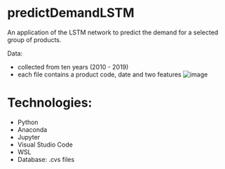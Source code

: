 # predictDemandLSTM
 An application of the LSTM network to predict the demand for a selected group of products.
 
 Data: 
 - collected from ten years (2010 - 2019)
 - each file contains a product code, date and two features
 ![image](https://user-images.githubusercontent.com/62389300/206704821-99fdacf1-5545-417f-ba9f-899be29a6977.png)

 
# Technologies:
- Python
- Anaconda
- Jupyter
- Visual Studio Code
- WSL
- Database: .cvs files
